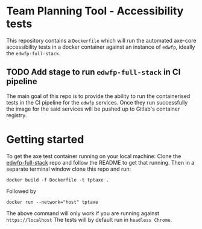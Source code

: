# Team Planning Tool - Accessibility tests

This repository contains a `Dockerfile` which will run the automated axe-core accessibility tests in a docker container against an instance of `edwfp`, ideally the `edwfp-full-stack`.

## TODO Add stage to run `edwfp-full-stack` in CI pipeline

The main goal of this repo is to provide the ability to run the containerised tests in the CI pipeline for the `edwfp` services. Once they run successfully the image for the said services will be pushed up to Gitlab's container registry.

# Getting started

To get the axe test container running on your local machine:
Clone the [edwfp-full-stack](https://gitlab.itsshared.net/employee-deal/edwfp-full-stack) repo and follow the README to get that running.
Then in a separate terminal window clone this repo and run:
```
docker build -f Dockerfile -t tptaxe .
```
Followed by
```
docker run --network="host" tptaxe
```
The above command will only work if you are running against `https://localhost`
The tests will by default run in `headless Chrome`.
